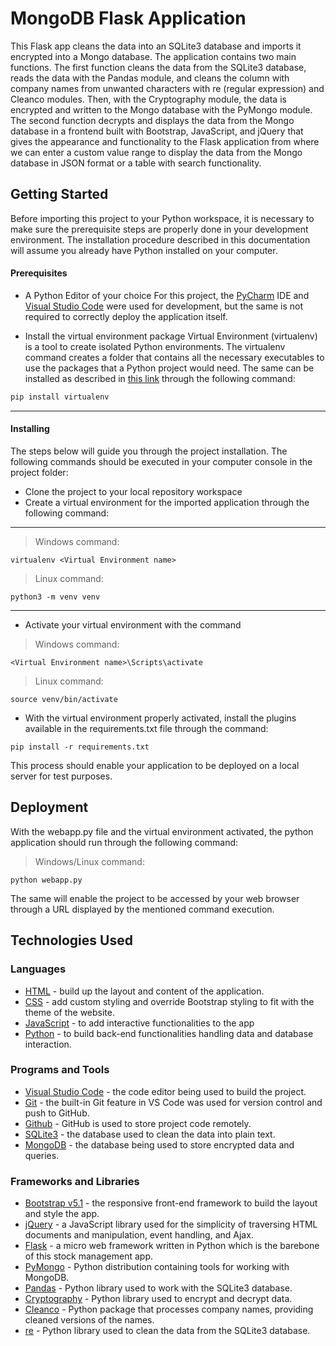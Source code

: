 # MongoDB Flask Application

This Flask app cleans the data into an SQLite3 database and imports it encrypted into a Mongo database. The application contains two main functions. The first function cleans the data from the SQLite3 database, reads the data with the Pandas module, and cleans the column with company names from unwanted characters with re (regular expression) and Cleanco modules. Then, with the Cryptography module, the data is encrypted and written to the Mongo database with the PyMongo module. The second function decrypts and displays the data from the Mongo database in a frontend built with Bootstrap, JavaScript, and jQuery that gives the appearance and functionality to the Flask application from where we can enter a custom value range to display the data from the Mongo database in JSON format or a table with search functionality.

## Getting Started

Before importing this project to your Python workspace, it is necessary to make sure the prerequisite steps are properly done in your development environment. The installation procedure described in this documentation will assume you already have Python installed on your computer.

#### Prerequisites

+ A Python Editor of your choice
For this project, the [PyCharm](https://www.jetbrains.com/pycharm/) IDE and [Visual Studio Code](https://code.visualstudio.com/) were used for development, but the same is not required to correctly deploy the application itself.

+ Install the virtual environment package
Virtual Environment (virtualenv) is a tool to create isolated Python environments. The virtualenv command creates a folder that contains all the necessary executables to use the packages that a Python project would need. The same can be installed as described in [this link](http://docs.python-guide.org/en/latest/dev/virtualenvs/) through the following command:


```bash
pip install virtualenv
```
---
#### Installing

The steps below will guide you through the project installation.
The following commands should be executed in your computer console in the project folder:

+ Clone the project to your local repository workspace
+ Create a virtual environment for the imported application through the following command:
---
> Windows command:

```
virtualenv <Virtual Environment name>
```
> Linux command:

```
python3 -m venv venv
```
---
+ Activate your virtual environment with the command

> Windows command:
```
<Virtual Environment name>\Scripts\activate
```
> Linux command:

```
source venv/bin/activate
```

+ With the virtual environment properly activated, install the plugins available in the requirements.txt file through the command:

```
pip install -r requirements.txt
```
This process should enable your application to be deployed on a local server for test purposes.


## Deployment

With the webapp.py file and the virtual environment activated, the python application should run through the following command:

>Windows/Linux command:

```
python webapp.py

```
The same will enable the project to be accessed by your web browser through a URL displayed by the mentioned command execution.

## Technologies Used

### Languages

+ [HTML](https://developer.mozilla.org/en-US/docs/Web/HTML) - build up the layout and content of the application.
+ [CSS](https://developer.mozilla.org/en-US/docs/Web/CSS) - add custom styling and override Bootstrap styling to fit with the theme of the website.
+ [JavaScript](https://www.javascript.com/) - to add interactive functionalities to the app
+ [Python](https://www.python.org/) - to build back-end functionalities handling data and database interaction.

### Programs and Tools

+ [Visual Studio Code](https://code.visualstudio.com/) - the code editor being used to build the project.
+ [Git](https://git-scm.com/) - the built-in Git feature in VS Code was used for version control and push to GitHub.
+ [Github](https://github.com/) - GitHub is used to store project code remotely.
+ [SQLite3](https://sqlite.org/) - the database used to clean the data into plain text.
+ [MongoDB](https://www.mongodb.com/) - the database being used to store encrypted data and queries.

### Frameworks and Libraries

+ [Bootstrap v5.1](https://getbootstrap.com/) - the responsive front-end framework to build the layout and style the app.
+ [jQuery](https://jquery.com/) - a JavaScript library used for the simplicity of traversing HTML documents and manipulation, event handling, and Ajax.
+ [Flask](https://palletsprojects.com/p/flask/) - a micro web framework written in Python which is the barebone of this stock management app.
+ [PyMongo](https://pymongo.readthedocs.io/en/stable/) - Python distribution containing tools for working with MongoDB.
+ [Pandas](https://pandas.pydata.org/) - Python library used to work with the SQLite3 database.
+ [Cryptography](https://cryptography.io/en/latest/) - Python library used to encrypt and decrypt data.
+ [Cleanco](https://pypi.org/project/cleanco/) - Python package that processes company names, providing cleaned versions of the names.
+ [re](https://docs.python.org/3/library/re.html) - Python library used to clean the data from the SQLite3 database.